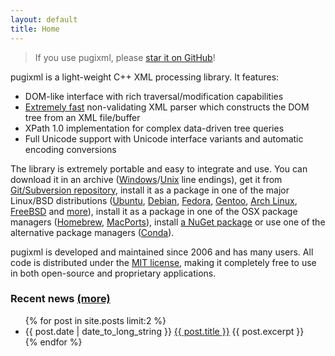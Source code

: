 ```yaml
---
layout: default
title: Home
---
```


> If you use pugixml, please [star it on GitHub](https://github.com/zeux/pugixml/stargazers)!

pugixml is a light-weight C++ XML processing library. It features:

* DOM-like interface with rich traversal/modification capabilities
* [Extremely fast](/benchmark.html) non-validating XML parser which constructs the DOM tree from an XML file/buffer
* XPath 1.0 implementation for complex data-driven tree queries
* Full Unicode support with Unicode interface variants and automatic encoding conversions

The library is extremely portable and easy to integrate and use. You can download it in an archive (<a href="http://github.com/zeux/pugixml/releases/download/v{{site.version}}/pugixml-{{site.version}}.zip" onclick="trackLink('download', 'pugixml-{{site.version}}.zip')">Windows</a>/<a href="http://github.com/zeux/pugixml/releases/download/v{{site.version}}/pugixml-{{site.version}}.tar.gz" onclick="trackLink('download', 'pugixml-{{site.version}}.tar.gz')">Unix</a> line endings), get it from [Git/Subversion repository](https://github.com/zeux/pugixml), install it as a package in one of the major Linux/BSD distributions ([Ubuntu](http://packages.ubuntu.com/search?keywords=pugixml), [Debian](https://tracker.debian.org/pkg/pugixml), [Fedora](https://apps.fedoraproject.org/packages/pugixml), [Gentoo](http://packages.gentoo.org/package/dev-libs/pugixml?arches=prefix), [Arch Linux](https://www.archlinux.org/packages/community/x86_64/pugixml/), [FreeBSD](http://www.freshports.org/textproc/pugixml/) and [more](http://pkgs.org/search/pugixml)), install it as a package in one of the OSX package managers ([Homebrew](https://formulae.brew.sh/formula/pugixml#default), [MacPorts](https://www.macports.org/ports.php?by=name&substr=pugixml)), install [a NuGet package](https://www.nuget.org/packages/pugixml/) or use one of the alternative package managers ([Conda](https://anaconda.org/conda-forge/pugixml)).

pugixml is developed and maintained since 2006 and has many users. All code is distributed under the [MIT license](/license.html), making it completely free to use in both open-source and proprietary applications.

### Recent news [(more)](/news.html)

<ul>
{% for post in site.posts limit:2 %}
  <li>
    {{ post.date | date_to_long_string }} <a href="{{ post.url }}">{{ post.title }}</a>
    {{ post.excerpt }}
  </li>
{% endfor %}
</ul>
